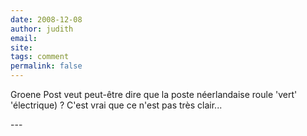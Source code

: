 ```yaml
---
date: 2008-12-08
author: judith
email: 
site: 
tags: comment
permalink: false
---
```


<p>Groene Post veut peut-être dire que la poste néerlandaise roule 'vert' 'électrique) ? C'est vrai que ce n'est pas très clair...</p>
---